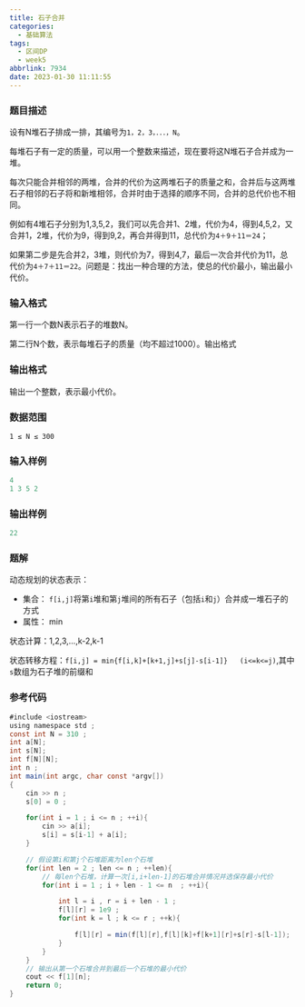 ```yaml
---
title: 石子合并
categories:
  - 基础算法
tags:
  - 区间DP
  - week5
abbrlink: 7934
date: 2023-01-30 11:11:55
---
```

### 题目描述

设有N堆石子排成一排，其编号为`1，2，3，．．．，N`。

每堆石子有一定的质量，可以用一个整数来描述，现在要将这N堆石子合并成为一堆。

每次只能合并相邻的两堆，合并的代价为这两堆石子的质量之和，合并后与这两堆石子相邻的石子将和新堆相邻，合并时由于选择的顺序不同，合并的总代价也不相同。

例如有4堆石子分别为1,3,5,2，我们可以先合并1、2堆，代价为4，得到4,5,2，又合并1，2堆，代价为9，得到9,2，再合并得到11，总代价为`4＋9＋11＝24`；

如果第二步是先合并2，3堆，则代价为7，得到4,7，最后一次合并代价为11，总代价为`4＋7＋11＝22`。问题是：找出一种合理的方法，使总的代价最小，输出最小代价。

### 输入格式

第一行一个数N表示石子的堆数N。

第二行N个数，表示每堆石子的质量（均不超过1000）。输出格式

### 输出格式

输出一个整数，表示最小代价。

### 数据范围

`1 ≤ N ≤ 300`

### 输入样例

```java
4
1 3 5 2
```

### 输出样例

```java
22
```

### 题解

动态规划的状态表示： 

* 集合： `f[i,j]`将第`i`堆和第`j`堆间的所有石子（包括`i`和`j`）合并成一堆石子的方式
* 属性： min

状态计算：1,2,3,...,k-2,k-1

状态转移方程：`f[i,j] = min{f[i,k]+[k+1,j]+s[j]-s[i-1]}   (i<=k<=j)`,其中`s`数组为石子堆的前缀和

### 参考代码

```java
#include <iostream>
using namespace std ;
const int N = 310 ;
int a[N];
int s[N];
int f[N][N];
int n ;
int main(int argc, char const *argv[])
{
    cin >> n ;
    s[0] = 0 ;

    for(int i = 1 ; i <= n ; ++i){
        cin >> a[i];
        s[i] = s[i-1] + a[i];
    }

    // 假设第i和第j个石堆距离为len个石堆
    for(int len = 2 ; len <= n ; ++len){
        // 每len个石堆，计算一次[i,i+len-1]的石堆合并情况并选保存最小代价
        for(int i = 1 ; i + len - 1 <= n  ; ++i){

            int l = i , r = i + len - 1 ;
            f[l][r] = 1e9 ;
            for(int k = l ; k <= r ; ++k){

                f[l][r] = min(f[l][r],f[l][k]+f[k+1][r]+s[r]-s[l-1]);
            }
        }
    }
    // 输出从第一个石堆合并到最后一个石堆的最小代价
    cout << f[1][n];
    return 0;
}

```





















